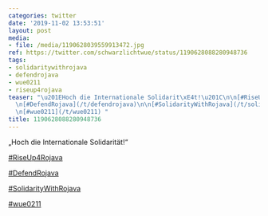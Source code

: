 ```yaml
---
categories: twitter
date: '2019-11-02 13:53:51'
layout: post
media:
- file: /media/1190628039559913472.jpg
ref: https://twitter.com/schwarzlichtwue/status/1190628088280948736
tags:
- solidaritywithrojava
- defendrojava
- wue0211
- riseup4rojava
teaser: "\u201EHoch die Internationale Solidarit\xE4t!\u201C\n\n[#RiseUp4Rojava](/t/riseup4rojava)\n\
  \n[#DefendRojava](/t/defendrojava)\n\n[#SolidarityWithRojava](/t/solidaritywithrojava)\n\
  \n[#wue0211](/t/wue0211) "
title: 1190628088280948736
---
```

„Hoch die Internationale Solidarität!“

[#RiseUp4Rojava](/t/riseup4rojava)

[#DefendRojava](/t/defendrojava)

[#SolidarityWithRojava](/t/solidaritywithrojava)

[#wue0211](/t/wue0211) 